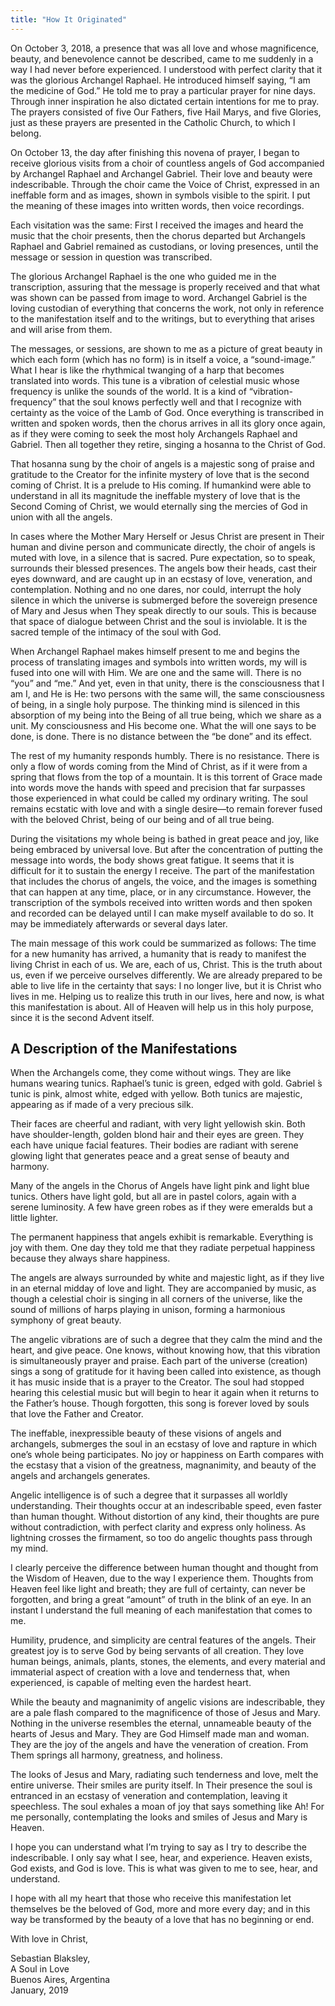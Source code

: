 ```yaml
---
title: "How It Originated"
---
```


On October 3, 2018, a presence that was all love and whose magnificence,
beauty, and benevolence cannot be described, came to me suddenly in a way I had
never before experienced. I understood with perfect clarity that it was the
glorious Archangel Raphael. He introduced himself saying, “I am the medicine of
God.” He told me to pray a particular prayer for nine days. Through inner
inspiration he also dictated certain intentions for me to pray. The prayers
consisted of five Our Fathers, five Hail Marys, and five Glories, just as these
prayers are presented in the Catholic Church, to which I belong.

On October 13, the day after finishing this novena of prayer, I began to
receive glorious visits from a choir of countless angels of God accompanied by
Archangel Raphael and Archangel Gabriel. Their love and beauty were
indescribable. Through the choir came the Voice of Christ, expressed in an
ineffable form and as images, shown in symbols visible to the spirit. I put the
meaning of these images into written words, then voice recordings.

Each visitation was the same: First I received the images and heard the music
that the choir presents, then the chorus departed but Archangels Raphael and
Gabriel remained as custodians, or loving presences, until the message or
session in question was transcribed.

The glorious Archangel Raphael is the one who guided me in the transcription,
assuring that the message is properly received and that what was shown can be
passed from image to word. Archangel Gabriel is the loving custodian of
everything that concerns the work, not only in reference to the manifestation
itself and to the writings, but to everything that arises and will arise from them.

The messages, or sessions, are shown to me as a picture of great beauty in
which each form (which has no form) is in itself a voice, a “sound-image.” What
I hear is like the rhythmical twanging of a harp that becomes translated into
words. This tune is a vibration of celestial music whose frequency is unlike
the sounds of the world. It is a kind of “vibration-frequency” that the soul
knows perfectly well and that I recognize with certainty as the voice of the
Lamb of God. Once everything is transcribed in written and spoken words, then
the chorus arrives in all its glory once again, as if they were coming to seek
the most holy Archangels Raphael and Gabriel. Then all together they retire,
singing a hosanna to the Christ of God.

That hosanna sung by the choir of angels is a majestic song of praise and
gratitude to the Creator for the infinite mystery of love that is the second
coming of Christ. It is a prelude to His coming. If humankind were able to
understand in all its magnitude the ineffable mystery of love that is the
Second Coming of Christ, we would eternally sing the mercies of God in union
with all the angels.

In cases where the Mother Mary Herself or Jesus Christ are present in Their
human and divine person and communicate directly, the choir of angels is muted
with love, in a silence that is sacred. Pure expectation, so to speak,
surrounds their blessed presences. The angels bow their heads, cast their eyes
downward, and are caught up in an ecstasy of love, veneration, and
contemplation. Nothing and no one dares, nor could, interrupt the holy silence
in which the universe is submerged before the sovereign presence of Mary and
Jesus when They speak directly to our souls. This is because that space of
dialogue between Christ and the soul is inviolable. It is the sacred temple of
the intimacy of the soul with God.

When Archangel Raphael makes himself present to me and begins the process of
translating images and symbols into written words, my will is fused into one
will with Him. We are one and the same will. There is no “you” and “me.” And
yet, even in that unity, there is the consciousness that I am I, and He is He:
two persons with the same will, the same consciousness of being, in a single
holy purpose. The thinking mind is silenced in this absorption of my being into
the Being of all true being, which we share as a unit. My consciousness and His
become one. What the will one says to be done, is done. There is no distance
between the “be done” and its effect.

The rest of my humanity responds humbly. There is no resistance. There is
only a flow of words coming from the Mind of Christ, as if it were from a
spring that flows from the top of a mountain. It is this torrent of Grace made
into words move the hands with speed and precision that far surpasses those
experienced in what could be called my ordinary writing. The soul remains
ecstatic with love and with a single desire—to remain forever fused with the
beloved Christ, being of our being and of all true being.

During the visitations my whole being is bathed in great peace and joy, like
being embraced by universal love. But after the concentration of putting the
message into words, the body shows great fatigue. It seems that it is difficult
for it to sustain the energy I receive. The part of the manifestation that
includes the chorus of angels, the voice, and the images is something that can
happen at any time, place, or in any circumstance. However, the transcription
of the symbols received into written words and then spoken and recorded can be
delayed until I can make myself available to do so. It may be immediately
afterwards or several days later.

The main message of this work could be summarized as follows: The time for a
new humanity has arrived, a humanity that is ready to manifest the living
Christ in each of us. We are, each of us, Christ. This is the truth about us,
even if we perceive ourselves differently. We are already prepared to be able
to live life in the certainty that says: I no longer live, but it is Christ who
lives in me. Helping us to realize this truth in our lives, here and now, is
what this manifestation is about. All of Heaven will help us in this holy
purpose, since it is the second Advent itself.

## A Description of the Manifestations

When the Archangels come, they come without wings. They are like humans wearing
tunics. Raphael’s tunic is green, edged with gold. Gabriel ́s tunic is pink,
almost white, edged with yellow. Both tunics are majestic, appearing as if made
of a very precious silk.

Their faces are cheerful and radiant, with very light yellowish skin. Both have
shoulder-length, golden blond hair and their eyes are green. They each have
unique facial features. Their bodies are radiant with serene glowing light that
generates peace and a great sense of beauty and harmony.

Many of the angels in the Chorus of Angels have light pink and light blue
tunics. Others have light gold, but all are in pastel colors, again with a
serene luminosity. A few have green robes as if they were emeralds but a little
lighter.

The permanent happiness that angels exhibit is remarkable. Everything is joy
with them. One day they told me that they radiate perpetual happiness because
they always share happiness.

The angels are always surrounded by white and majestic light, as if they live
in an eternal midday of love and light. They are accompanied by music, as
though a celestial choir is singing in all corners of the universe, like the
sound of millions of harps playing in unison, forming a harmonious symphony of
great beauty.

The angelic vibrations are of such a degree that they calm the mind and the
heart, and give peace. One knows, without knowing how, that this vibration is
simultaneously prayer and praise. Each part of the universe (creation) sings a
song of gratitude for it having been called into existence, as though it has
music inside that is a prayer to the Creator. The soul had stopped hearing this
celestial music but will begin to hear it again when it returns to the Father’s
house. Though forgotten, this song is forever loved by souls that love the
Father and Creator.

The ineffable, inexpressible beauty of these visions of angels and archangels,
submerges the soul in an ecstasy of love and rapture in which one’s whole being
participates. No joy or happiness on Earth compares with the ecstasy that a
vision of the greatness, magnanimity, and beauty of the angels and archangels
generates.

Angelic intelligence is of such a degree that it surpasses all worldly
understanding. Their thoughts occur at an indescribable speed, even faster
than human thought. Without distortion of any kind, their thoughts are pure
without contradiction, with perfect clarity and express only holiness. As
lightning crosses the firmament, so too do angelic thoughts pass through my
mind.

I clearly perceive the difference between human thought and thought from the
Wisdom of Heaven, due to the way I experience them. Thoughts from Heaven feel
like light and breath; they are full of certainty, can never be forgotten, and
bring a great “amount” of truth in the blink of an eye. In an instant I
understand the full meaning of each manifestation that comes to me.

Humility, prudence, and simplicity are central features of the angels. Their
greatest joy is to serve God by being servants of all creation. They love human
beings, animals, plants, stones, the elements, and every material and
immaterial aspect of creation with a love and tenderness that, when
experienced, is capable of melting even the hardest heart.

While the beauty and magnanimity of angelic visions are indescribable, they are
a pale flash compared to the magnificence of those of Jesus and Mary. Nothing
in the universe resembles the eternal, unnameable beauty of the hearts of
Jesus and Mary. They are God Himself made man and woman. They are the joy of
the angels and have the veneration of creation. From Them springs all harmony,
greatness, and holiness.

The looks of Jesus and Mary, radiating such tenderness and love, melt the
entire universe. Their smiles are purity itself. In Their presence the soul is
entranced in an ecstasy of veneration and contemplation, leaving it
speechless. The soul exhales a moan of joy that says something like Ah! For me
personally, contemplating the looks and smiles of Jesus and Mary is Heaven.

I hope you can understand what I’m trying to say as I try to describe the
indescribable. I only say what I see, hear, and experience. Heaven exists,
God exists, and God is love. This is what was given to me to see, hear, and
understand.

I hope with all my heart that those who receive this manifestation let
themselves be the beloved of God, more and more every day; and in this way be
transformed by the beauty of a love that has no beginning or end.

With love in Christ,

Sebastian Blaksley, \
A Soul in Love \
Buenos Aires, Argentina \
January, 2019

